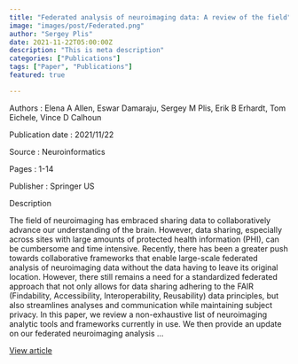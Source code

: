 ```yaml
---
title: "Federated analysis of neuroimaging data: A review of the field"
image: "images/post/Federated.png"
author: "Sergey Plis"
date: 2021-11-22T05:00:00Z
description: "This is meta description"
categories: ["Publications"]
tags: ["Paper", "Publications"]
featured: true

---
```


Authors : Elena A Allen, Eswar Damaraju, Sergey M Plis, Erik B Erhardt, Tom Eichele, Vince D Calhoun

Publication date : 2021/11/22

Source : Neuroinformatics

Pages : 1-14

Publisher : Springer US

Description

The field of neuroimaging has embraced sharing data to collaboratively advance our understanding of the brain. However, data sharing, especially across sites with large amounts of protected health information (PHI), can be cumbersome and time intensive. Recently, there has been a greater push towards collaborative frameworks that enable large-scale federated analysis of neuroimaging data without the data having to leave its original location. However, there still remains a need for a standardized federated approach that not only allows for data sharing adhering to the FAIR (Findability, Accessibility, Interoperability, Reusability) data principles, but also streamlines analyses and communication while maintaining subject privacy. In this paper, we review a non-exhaustive list of neuroimaging analytic tools and frameworks currently in use. We then provide an update on our federated neuroimaging analysis …


[View article](https://link.springer.com/article/10.1007/s12021-021-09550-7)

